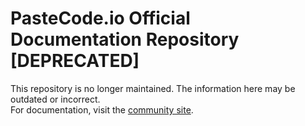 # PasteCode.io Official Documentation Repository [DEPRECATED]

This repository is no longer maintained. The information here may be outdated or incorrect.  
For documentation, visit the [community site](https://community.pastecode.io/c/support-and-feedback/7).  
